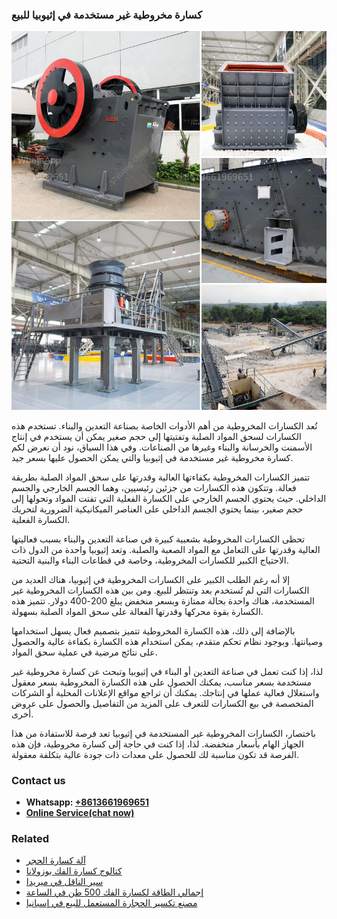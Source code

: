 <h3>كسارة مخروطية غير مستخدمة في إثيوبيا للبيع</h3><img src='1701853272.jpg' alt=''><p>تُعد الكسارات المخروطية من أهم الأدوات الخاصة بصناعة التعدين والبناء. تستخدم هذه الكسارات لسحق المواد الصلبة وتفتيتها إلى حجم صغير يمكن أن يستخدم في إنتاج الأسمنت والخرسانة والبناء وغيرها من الصناعات. وفي هذا السياق، نود أن نعرض لكم كسارة مخروطية غير مستخدمة في إثيوبيا والتي يمكن الحصول عليها بسعر جيد.</p><p>تتميز الكسارات المخروطية بكفاءتها العالية وقدرتها على سحق المواد الصلبة بطريقة فعالة. وتتكون هذه الكسارات من جزئين رئيسيين، وهما الجسم الخارجي والجسم الداخلي. حيث يحتوي الجسم الخارجي على الكسارة الفعلية التي تفتت المواد وتحولها إلى حجم صغير، بينما يحتوي الجسم الداخلي على العناصر الميكانيكية الضرورية لتحريك الكسارة الفعلية.</p><p>تحظى الكسارات المخروطية بشعبية كبيرة في صناعة التعدين والبناء بسبب فعاليتها العالية وقدرتها على التعامل مع المواد الصعبة والصلبة. وتعد إثيوبيا واحدة من الدول ذات الاحتياج الكبير للكسارات المخروطية، وخاصة في قطاعات البناء والبنية التحتية.</p><p>إلا أنه رغم الطلب الكبير على الكسارات المخروطية في إثيوبيا، هناك العديد من الكسارات التي لم تُستخدم بعد وتنتظر للبيع. ومن بين هذه الكسارات المخروطية غير المستخدمة، هناك واحدة بحالة ممتازة وبسعر منخفض يبلغ 200-400 دولار. تتميز هذه الكسارة بقوة محركها وقدرتها الفعالة على سحق المواد الصلبة بسهولة.</p><p>بالإضافة إلى ذلك، هذه الكسارة المخروطية تتميز بتصميم فعال يسهل استخدامها وصيانتها. وبوجود نظام تحكم متقدم، يمكن استخدام هذه الكسارة بكفاءة عالية والحصول على نتائج مرضية في عملية سحق المواد.</p><p>لذا، إذا كنت تعمل في صناعة التعدين أو البناء في إثيوبيا وتبحث عن كسارة مخروطية غير مستخدمة بسعر مناسب، يمكنك الحصول على هذه الكسارة المخروطية بسعر معقول واستغلال فعالية عملها في إنتاجك. يمكنك أن تراجع مواقع الإعلانات المحلية أو الشركات المتخصصة في بيع الكسارات للتعرف على المزيد من التفاصيل والحصول على عروض أخرى.</p><p>باختصار، الكسارات المخروطية غير المستخدمة في إثيوبيا تعد فرصة للاستفادة من هذا الجهاز الهام بأسعار منخفضة. لذا، إذا كنت في حاجة إلى كسارة مخروطية، فإن هذه الفرصة قد تكون مناسبة لك للحصول على معدات ذات جودة عالية بتكلفة معقولة.</p><h3>Contact us</h3><ul><li><strong>Whatsapp:&nbsp;<a href="https://wa.me/8613661969651">+8613661969651</a></strong></li><li><a href="https://swt.shibang-china.com/?git&amp;zhl&amp;كسارة مخروطية غير مستخدمة في إثيوبيا للبيع"><strong>Online Service(chat now)</strong></a></li></ul><h3>Related</h3><ul><li><a href='آلة كسارة الحجر.md'>آلة كسارة الحجر</a></li><li><a href='كتالوج كسارة الفك بوزولانا.md'>كتالوج كسارة الفك بوزولانا</a></li><li><a href='سير الناقل في ميريدا.md'>سير الناقل في ميريدا</a></li><li><a href='إجمالي الطاقة لكسارة الفك 500 طن في الساعة.md'>إجمالي الطاقة لكسارة الفك 500 طن في الساعة</a></li><li><a href='مصنع تكسير الحجارة المستعمل للبيع في إسبانيا.md'>مصنع تكسير الحجارة المستعمل للبيع في إسبانيا</a></li></ul>